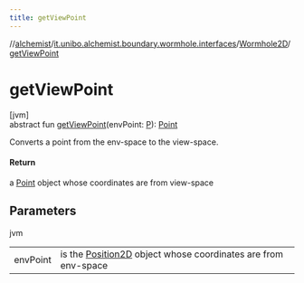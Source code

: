```yaml
---
title: getViewPoint
---
```

//[alchemist](../../../index.html)/[it.unibo.alchemist.boundary.wormhole.interfaces](../index.html)/[Wormhole2D](index.html)/[getViewPoint](get-view-point.html)



# getViewPoint



[jvm]\
abstract fun [getViewPoint](get-view-point.html)(envPoint: [P](index.html)): [Point](https://docs.oracle.com/javase/8/docs/api/java/awt/Point.html)



Converts a point from the env-space to the view-space.



#### Return



a [Point](https://docs.oracle.com/javase/8/docs/api/java/awt/Point.html) object whose coordinates are from view-space



## Parameters


jvm

| | |
|---|---|
| envPoint | is the [Position2D](../../it.unibo.alchemist.model.interfaces/-position2-d/index.html) object whose coordinates are from env-space |




